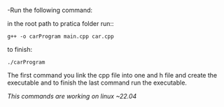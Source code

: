-Run the following command:

in the root path to pratica folder run::

`g++ -o carProgram main.cpp car.cpp`

to finish:

`./carProgram`

The first command you link the cpp file into one and h file and create the executable
and to finish the last command run the executable.

*This commands are working on linux ~22.04*
